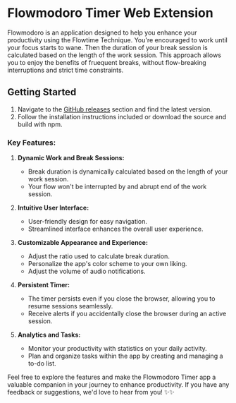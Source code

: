 # Flowmodoro Timer Web Extension

Flowmodoro is an application designed to help you enhance your productivity using the Flowtime Technique. You're encouraged to work until your focus starts to wane. Then the duration of your break session is calculated based on the length of the work session. This approach allows you to enjoy the benefits of fruequent breaks, without flow-breaking interruptions and strict time constraints.

## Getting Started

1. Navigate to the [GitHub releases](https://github.com/Nervyl/flowmodoro/releases/) section and find the latest version.
2. Follow the installation instructions included or download the source and build with npm.

### Key Features:

1. **Dynamic Work and Break Sessions:**

    - Break duration is dynamically calculated based on the length of your work session.
    - Your flow won't be interrupted by and abrupt end of the work session.

2. **Intuitive User Interface:**

    - User-friendly design for easy navigation.
    - Streamlined interface enhances the overall user experience.

3. **Customizable Appearance and Experience:**

    - Adjust the ratio used to calculate break duration.
    - Personalize the app's color scheme to your own liking.
    - Adjust the volume of audio notifications.

4. **Persistent Timer:**

    - The timer persists even if you close the browser, allowing you to resume sessions seamlessly.
    - Receive alerts if you accidentally close the browser during an active session.

5. **Analytics and Tasks:**

    - Monitor your productivity with statistics on your daily activity.
    - Plan and organize tasks within the app by creating and managing a to-do list.

Feel free to explore the features and make the Flowmodoro Timer app a valuable companion in your journey to enhance productivity. If you have any feedback or suggestions, we'd love to hear from you! ✨✨
